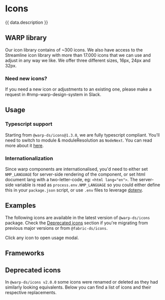 <script setup>
  import Vue from './vue.md';
  import Elements from './elements.md';
  import React from './react.md';
  import Android from './android.md';
  import iOS from './ios.md';
  import OtherTable from '../../.vitepress/OtherTable.vue';
  import data from './data.json';
  import { mapFrameworkStatuses } from '../utils.js';

  const deprecatedIcons = [
  { old: 'AlertWarning', new: 'Warning' },
  { old: 'AlertError', new: 'Error' },
  { old: 'AlertSuccess', new: 'Success' },
  { old: 'AlertInfo', new: 'Info' },
  { old: 'BankId', new: 'BankIdNo' },
  { old: 'BankIdent', new: 'CheckShield' },
  { old: 'Car42', new: 'Minivan' },
  { old: 'Favorite', new: 'Heart' },
  { old: 'File', new: 'FileAdd' },
  { old: 'Honk42', new:'HonkLight' },
  { old: 'Market', new: 'Sofa' },
  { old: 'Nettbil42', new:'NettbilLight' },
  { old: 'RatingEmpty', new:'StarEmpty' },
  { old: 'RatingFull', new:'StarFull' },
  { old: 'RatingHalf', new:'StarHalf' },
  { old: 'Paw16', new:'AnimalPaw' },
  { old: 'Paw24', new:'AnimalPaw' },
  { old: 'Paw32', new:'AnimalPaw' },
  { old: 'PhoneNew', new:'Phone' },
  { old: 'TableSortUp', new:'ArrowUp' },
  { old: 'TableSortDown', new:'ArrowDown' },
  { old: 'TorgetBrowser', new:'Browser' },
  { old: 'TorgetDelivery', new:'Delivery' },
  { old: 'TorgetHeadset', new:'Headset' },
  { old: 'TorgetLamp', new:'Lamp' },
  { old: 'TorgetShipping', new:'Shipping' },
  { old: 'TorgetUsers', new:'UserGroup' },
  { old: 'TorgetVerified', new:'Verified' },
  { old: 'TorgetShopping', new:'ShoppingCart' },
  { old: 'TorgetMixer', new:'Mixer' },
  { old: 'Triangle', new:'Warning' },
  { old: 'TableInfo', new:'Info' },
]
</script>

# Icons
{{ data.description }}

<components-status v-bind="mapFrameworkStatuses(data.frameworks)" />

## WARP library
Our icon library contains of ~300 icons. We also have access to the Streamline icon library with more than 17.000 icons that we can use and adjust in any way we like.
We offer three different sizes, 16px, 24px and 32px.

### Need new icons?
If you need a new icon or adjustments to an existing one, please make a request in #nmp-warp-design-system in Slack.

## Usage

### Typescript support
Starting from `@warp-ds/icons@1.3.0`, we are fully typescript compliant.
You'll need to switch to module & moduleResolution as `NodeNext`.
You can read more about it [here](https://www.typescriptlang.org/docs/handbook/modules/reference.html#node16-nodenext).

### Internationalization
Since warp components are internationalised, you'd need to either set `NMP_LANGUAGE` for server-side rendering of the component, or set html document lang with a two-letter-code, eg: `<html lang="en">`.
The server-side variable is read as `process.env.NMP_LANGUAGE` so you could either define this in your `package.json` script, or use `.env` files to leverage [dotenv](https://github.com/motdotla/dotenv).

<component-questions />

## Examples

The following icons are available in the latest version of `@warp-ds/icons` package.
Check the [Deprecated icons](/components/icons/#deprecated-icons) section if you're migrating from previous major versions or from `@fabric-ds/icons`.

Click any icon to open usage modal.

<icon-example />

## Frameworks

<tabs-content>
  <template #react>
    <react />
  </template>
  <template #vue>
    <vue />
  </template>
  <template #elements>
    <elements />
  </template>
  <template #android>
    <android />
  </template>
    <template #iOS>
    <iOS />
  </template>
</tabs-content>

## Deprecated icons

In `@warp-ds/icons v2.0.0` some icons were renamed or deleted as they had similarly looking equivalents.
Below you can find a list of icons and their respective replacements.

<other-table :headers="['Old icon', 'New icon']" :data="deprecatedIcons" plain-text />

